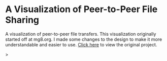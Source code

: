 <h1 href="https://eamonniknafs.github.io/p2pvisualization/" target="_blank">A Visualization of Peer-to-Peer File Sharing</h1><p>A visualization of peer-to-peer file transfers. This visualization originally started off at mg8.org. I made some changes to the design to make it more understandable and easier to use. <a href="http://mg8.org/processing/bt.html" target="_blank">Click here</a> to view the original project.</p>
>
